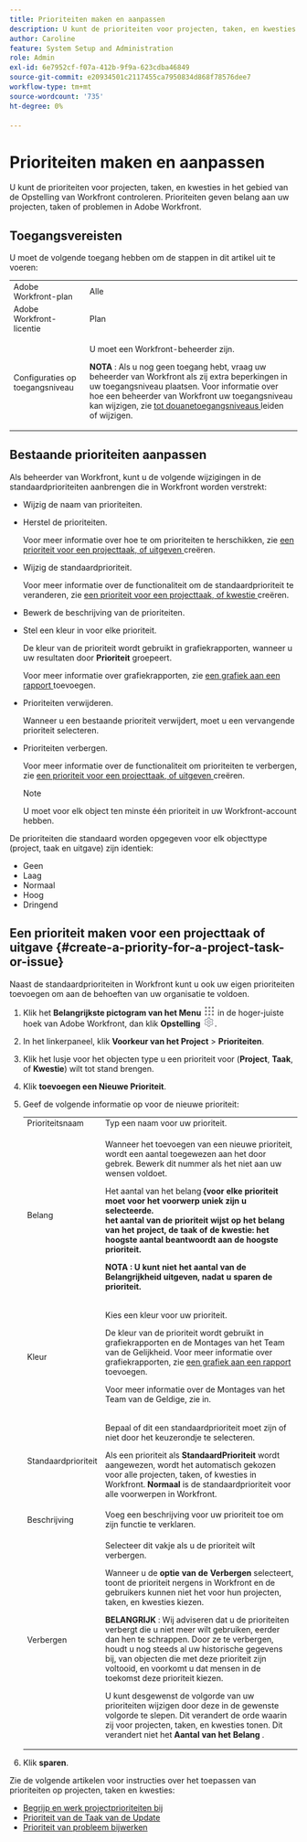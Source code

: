 ```yaml
---
title: Prioriteiten maken en aanpassen
description: U kunt de prioriteiten voor projecten, taken, en kwesties in het gebied van de Opstelling van Workfront controleren. Prioriteiten geven belang aan uw projecten, taken of problemen in Adobe Workfront.
author: Caroline
feature: System Setup and Administration
role: Admin
exl-id: 6e7952cf-f07a-412b-9f9a-623cdba46849
source-git-commit: e20934501c2117455ca7950834d868f78576dee7
workflow-type: tm+mt
source-wordcount: '735'
ht-degree: 0%

---
```


# Prioriteiten maken en aanpassen

<!--
DON'T DELETE, DRAFT OR HIDE THIS ARTICLE. IT IS LINKED TO THE PRODUCT, THROUGH THE CONTEXT SENSITIVE HELP LINKS.
-->

U kunt de prioriteiten voor projecten, taken, en kwesties in het gebied van de Opstelling van Workfront controleren. Prioriteiten geven belang aan uw projecten, taken of problemen in Adobe Workfront.

## Toegangsvereisten

U moet de volgende toegang hebben om de stappen in dit artikel uit te voeren:

<table style="table-layout:auto"> 
 <col> 
 <col> 
 <tbody> 
  <tr> 
   <td role="rowheader">Adobe Workfront-plan</td> 
   <td>Alle</td> 
  </tr> 
  <tr> 
   <td role="rowheader">Adobe Workfront-licentie</td> 
   <td>Plan</td> 
  </tr> 
  <tr> 
   <td role="rowheader">Configuraties op toegangsniveau</td> 
   <td> <p>U moet een Workfront-beheerder zijn.</p> <p><b> NOTA </b>: Als u nog geen toegang hebt, vraag uw beheerder van Workfront als zij extra beperkingen in uw toegangsniveau plaatsen. Voor informatie over hoe een beheerder van Workfront uw toegangsniveau kan wijzigen, zie <a href="../../../administration-and-setup/add-users/configure-and-grant-access/create-modify-access-levels.md" class="MCXref xref"> tot douanetoegangsniveaus </a> leiden of wijzigen.</p> </td> 
  </tr> 
 </tbody> 
</table>

## Bestaande prioriteiten aanpassen

Als beheerder van Workfront, kunt u de volgende wijzigingen in de standaardprioriteiten aanbrengen die in Workfront worden verstrekt:

* Wijzig de naam van prioriteiten.
* Herstel de prioriteiten.

  Voor meer informatie over hoe te om prioriteiten te herschikken, zie [ een prioriteit voor een projecttaak, of uitgeven ](#create-a-priority-for-a-project-task-or-issue) creëren.

* Wijzig de standaardprioriteit.

  Voor meer informatie over de functionaliteit om de standaardprioriteit te veranderen, zie [ een prioriteit voor een projecttaak, of kwestie ](#create-a-priority-for-a-project-task-or-issue) creëren.

* Bewerk de beschrijving van de prioriteiten.
* Stel een kleur in voor elke prioriteit.

  De kleur van de prioriteit wordt gebruikt in grafiekrapporten, wanneer u uw resultaten door **Prioriteit** groepeert.

  Voor meer informatie over grafiekrapporten, zie [ een grafiek aan een rapport ](../../../reports-and-dashboards/reports/creating-and-managing-reports/add-chart-report.md) toevoegen.

* Prioriteiten verwijderen.

  Wanneer u een bestaande prioriteit verwijdert, moet u een vervangende prioriteit selecteren.

* Prioriteiten verbergen.

  Voor meer informatie over de functionaliteit om prioriteiten te verbergen, zie [ een prioriteit voor een projecttaak, of uitgeven ](#create-a-priority-for-a-project-task-or-issue) creëren.

  >[!NOTE]
  >
  >U moet voor elk object ten minste één prioriteit in uw Workfront-account hebben.

De prioriteiten die standaard worden opgegeven voor elk objecttype (project, taak en uitgave) zijn identiek:

* Geen
* Laag
* Normaal
* Hoog
* Dringend

## Een prioriteit maken voor een projecttaak of uitgave {#create-a-priority-for-a-project-task-or-issue}

Naast de standaardprioriteiten in Workfront kunt u ook uw eigen prioriteiten toevoegen om aan de behoeften van uw organisatie te voldoen.

1. Klik het **Belangrijkste pictogram van het Menu** ![](assets/main-menu-icon.png) in de hoger-juiste hoek van Adobe Workfront, dan klik **Opstelling** ![](assets/gear-icon-settings.png).

1. In het linkerpaneel, klik **Voorkeur van het Project** > **Prioriteiten**.

1. Klik het lusje voor het objecten type u een prioriteit voor (**Project**, **Taak**, of **Kwestie**) wilt tot stand brengen.
1. Klik **toevoegen een Nieuwe Prioriteit**.
1. Geef de volgende informatie op voor de nieuwe prioriteit:

   <table style="table-layout:auto"> 
    <col> 
    <col> 
    <tbody> 
     <tr> 
      <td role="rowheader">Prioriteitsnaam</td> 
      <td>Typ een naam voor uw prioriteit.</td> 
     </tr> 
     <tr> 
      <td role="rowheader">Belang</td> 
      <td> <p>Wanneer het toevoegen van een nieuwe prioriteit, wordt een aantal toegewezen aan het door gebrek. Bewerk dit nummer als het niet aan uw wensen voldoet.</p> <p>Het </strong> aantal van het belang <strong> {voor elke prioriteit moet voor het voorwerp uniek zijn u selecteerde.<br> het aantal van de prioriteit wijst op het belang van het project, de taak of de kwestie: het hoogste aantal beantwoordt aan de hoogste prioriteit.</p> <p><b> NOTA </b>: U kunt niet het aantal van de Belangrijkheid uitgeven, nadat u sparen de prioriteit. </p> </td> 
     </tr> 
     <tr> 
      <td role="rowheader">Kleur</td> 
      <td> <p>Kies een kleur voor uw prioriteit.</p> <p>De kleur van de prioriteit wordt gebruikt in grafiekrapporten en de Montages van het Team van de Gelijkheid. Voor meer informatie over grafiekrapporten, zie <a href="../../../reports-and-dashboards/reports/creating-and-managing-reports/add-chart-report.md" class="MCXref xref"> een grafiek aan een rapport </a> toevoegen.</p> <p>Voor meer informatie over de Montages van het Team van de Geldige, zie in.</p> </td> 
     </tr> 
     <tr> 
      <td role="rowheader">Standaardprioriteit</td> 
      <td> <p>Bepaal of dit een standaardprioriteit moet zijn of niet door het keuzerondje te selecteren.</p> <p>Als een prioriteit als <strong> StandaardPrioriteit </strong> wordt aangewezen, wordt het automatisch gekozen voor alle projecten, taken, of kwesties in Workfront. <strong> Normaal </strong> is de standaardprioriteit voor alle voorwerpen in Workfront.</p> </td> 
     </tr> 
     <tr> 
      <td role="rowheader">Beschrijving</td> 
      <td>Voeg een beschrijving voor uw prioriteit toe om zijn functie te verklaren.</td> 
     </tr> 
     <tr> 
      <td role="rowheader">Verbergen</td> 
      <td> <p>Selecteer dit vakje als u de prioriteit wilt verbergen.</p><p>Wanneer u de <b> optie van de Verbergen </b> selecteert, toont de prioriteit nergens in Workfront en de gebruikers kunnen niet het voor hun projecten, taken, en kwesties kiezen.</p> 
      <p><b> BELANGRIJK </b>: Wij adviseren dat u de prioriteiten verbergt die u niet meer wilt gebruiken, eerder dan hen te schrappen. Door ze te verbergen, houdt u nog steeds al uw historische gegevens bij, van objecten die met deze prioriteit zijn voltooid, en voorkomt u dat mensen in de toekomst deze prioriteit kiezen. </p>
      <p>U kunt desgewenst de volgorde van uw prioriteiten wijzigen door deze in de gewenste volgorde te slepen. Dit verandert de orde waarin zij voor projecten, taken, en kwesties tonen. Dit verandert niet het <b> Aantal van het Belang </b>. </p></td> 
     </tr> 
    </tbody> 
   </table>

1. Klik **sparen**.

Zie de volgende artikelen voor instructies over het toepassen van prioriteiten op projecten, taken en kwesties:

* [ Begrijp en werk projectprioriteiten bij ](../../../manage-work/projects/planning-a-project/project-priority.md)
* [ Prioriteit van de Taak van de Update ](../../../manage-work/tasks/task-information/task-priority.md)
* [Prioriteit van probleem bijwerken](../../../manage-work/issues/issue-information/update-issue-priority.md)
